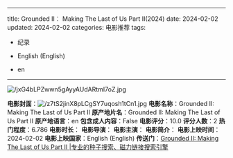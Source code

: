 
---
title: Grounded II︰ Making The Last of Us Part II(2024)
date: 2024-02-02
updated: 2024-02-02
categories: 电影推荐
tags:

- 纪录

- English (English)
- en
---

<img src="https://image.tmdb.org/t/p/original/jxG4bLPZwwn5gAyyAUdARtmI7oZ.jpg" alt="/jxG4bLPZwwn5gAyyAUdARtmI7oZ.jpg" title="/jxG4bLPZwwn5gAyyAUdARtmI7oZ.jpg">

**电影封面**：<img src="https://image.tmdb.org/t/p/w200/z7tS2jinX8pLCgSY7uqosh1tCn1.jpg" alt="/z7tS2jinX8pLCgSY7uqosh1tCn1.jpg" title="/z7tS2jinX8pLCgSY7uqosh1tCn1.jpg">
**电影名称**：Grounded II: Making The Last of Us Part II
**原产地片名**：Grounded II: Making The Last of Us Part II
**原产地语言**：en
**包含成人内容**：False
**电影评分**：10.0
**评分人数**：2
**热门程度**：6.786
**电影时长**：
**电影导演**：
**电影主演**：
**电影简介**：
**电影上映时间**：2024-02-02
**电影上映国家**：English (English)
**传送门**：[Grounded II: Making The Last of Us Part II |专业的种子搜索、磁力链接搜索引擎](https://movie.amd794.com:2083/?search=Grounded%20II%3A%20Making%20The%20Last%20of%20Us%20Part%20II&ordering=&mode=match_phrase&page_size=10&page=1)


